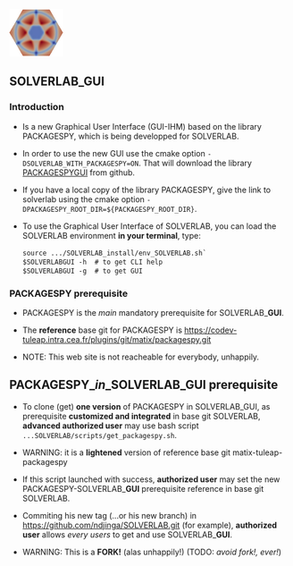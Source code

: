 
![logo](../images/logoSOLVERLAB.png)

## SOLVERLAB_GUI

### Introduction

- Is a new Graphical User Interface (GUI-IHM) based on the library PACKAGESPY,
which is being developped for SOLVERLAB.

- In order to use the new GUI use the cmake option `-DSOLVERLAB_WITH_PACKAGESPY=ON`.
That will download the library [PACKAGESPYGUI](https://github.com/ndjinga/PACKAGESPYGUI) from github.

- If you have a local copy of the library PACKAGESPY,
give the link to solverlab using the cmake option `-DPACKAGESPY_ROOT_DIR=${PACKAGESPY_ROOT_DIR}`.

- To use the Graphical User Interface of SOLVERLAB,
you can load the SOLVERLAB environment **in your terminal**, type:

    ```
    source .../SOLVERLAB_install/env_SOLVERLAB.sh`
    $SOLVERLABGUI -h  # to get CLI help
    $SOLVERLABGUI -g  # to get GUI
    ```

### PACKAGESPY prerequisite

- PACKAGESPY is the *main* mandatory prerequisite for SOLVERLAB_**GUI**.

- The **reference** base git for PACKAGESPY is
https://codev-tuleap.intra.cea.fr/plugins/git/matix/packagespy.git

- NOTE: This web site is not reacheable for everybody, unhappily.


PACKAGESPY_*in*_SOLVERLAB_GUI prerequisite
-----------------------------------------

- To clone (get) **one version** of PACKAGESPY in SOLVERLAB_GUI,
as prerequisite **customized and integrated**
in base git SOLVERLAB, **advanced authorized user** may use
bash script `...SOLVERLAB/scripts/get_packagespy.sh`.

- WARNING: it is a **lightened** version of reference base git matix-tuleap-packagespy

- If this script launched with success, **authorized user**
may set the new PACKAGESPY-SOLVERLAB_**GUI**
prerequisite reference in base git SOLVERLAB.

- Commiting his new tag (...or his new branch) in
https://github.com/ndjinga/SOLVERLAB.git (for example),
**authorized user** allows *every users* to get and use SOLVERLAB_**GUI**.

- WARNING: This is a **FORK!** (alas unhappily!) (TODO: *avoid fork!, ever!*)
